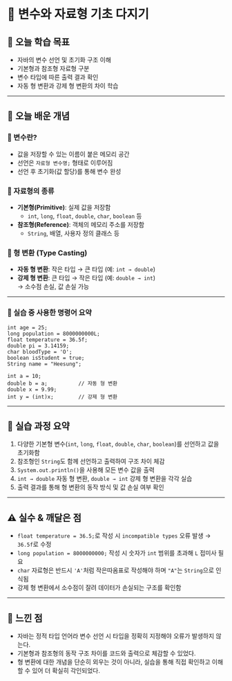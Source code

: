 # 📘 변수와 자료형 기초 다지기

## 🎯 오늘 학습 목표
- 자바의 변수 선언 및 초기화 구조 이해
- 기본형과 참조형 자료형 구분
- 변수 타입에 따른 출력 결과 확인
- 자동 형 변환과 강제 형 변환의 차이 학습

---

## 🧠 오늘 배운 개념

### 🔹 변수란?
- 값을 저장할 수 있는 이름이 붙은 메모리 공간
- 선언은 `자료형 변수명;` 형태로 이루어짐
- 선언 후 초기화(값 할당)를 통해 변수 완성

### 🔹 자료형의 종류
- **기본형(Primitive)**: 실제 값을 저장함  
  - `int`, `long`, `float`, `double`, `char`, `boolean` 등
- **참조형(Reference)**: 객체의 메모리 주소를 저장함  
  - `String`, 배열, 사용자 정의 클래스 등

### 🔹 형 변환 (Type Casting)
- **자동 형 변환**: 작은 타입 → 큰 타입 (예: `int → double`)
- **강제 형 변환**: 큰 타입 → 작은 타입 (예: `double → int`)  
  → 소수점 손실, 값 손실 가능

---

### 🔹 실습 중 사용한 명령어 요약

```
int age = 25;
long population = 8000000000L;
float temperature = 36.5f;
double pi = 3.14159;
char bloodType = 'O';
boolean isStudent = true;
String name = "Heesung";

int a = 10;
double b = a;          // 자동 형 변환
double x = 9.99;
int y = (int)x;        // 강제 형 변환
```

---

## 🧪 실습 과정 요약
1. 다양한 기본형 변수(`int`, `long`, `float`, `double`, `char`, `boolean`)를 선언하고 값을 초기화함
2. 참조형인 `String`도 함께 선언하고 출력하여 구조 차이 체감
3. `System.out.println()`을 사용해 모든 변수 값을 출력
4. `int → double` 자동 형 변환, `double → int` 강제 형 변환을 각각 실습
5. 출력 결과를 통해 형 변환의 동작 방식 및 값 손실 여부 확인

---

## ⚠️ 실수 & 깨달은 점
- `float temperature = 36.5;`로 작성 시 `incompatible types` 오류 발생 → `36.5f`로 수정
- `long population = 8000000000;` 작성 시 숫자가 `int` 범위를 초과해 `L` 접미사 필요
- `char` 자료형은 반드시 `'A'`처럼 작은따옴표로 작성해야 하며 `"A"`는 `String`으로 인식됨
- 강제 형 변환에서 소수점이 잘려 데이터가 손실되는 구조를 확인함

---

## 💭 느낀 점
- 자바는 정적 타입 언어라 변수 선언 시 타입을 정확히 지정해야 오류가 발생하지 않는다.
- 기본형과 참조형의 동작 구조 차이를 코드와 출력으로 체감할 수 있었다.
- 형 변환에 대한 개념을 단순히 외우는 것이 아니라, 실습을 통해 직접 확인하고 이해할 수 있어 더 확실히 각인되었다.
